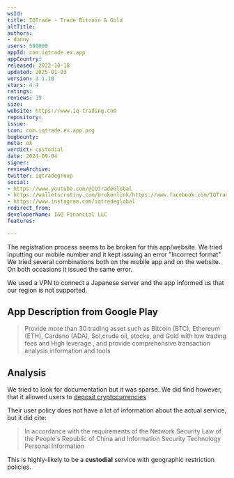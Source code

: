 ```yaml
---
wsId: 
title: IQTrade - Trade Bitcoin & Gold
altTitle: 
authors:
- danny
users: 500000
appId: com.iqtrade.ex.app
appCountry: 
released: 2022-10-18
updated: 2025-01-03
version: 3.1.10
stars: 4.4
ratings: 
reviews: 19
size: 
website: https://www.iq-trading.com
repository: 
issue: 
icon: com.iqtrade.ex.app.png
bugbounty: 
meta: ok
verdict: custodial
date: 2024-09-04
signer: 
reviewArchive: 
twitter: iqtradegroup
social:
- https://www.youtube.com/@IQTradeGlobal
- https://walletscrutiny.com/brokenlink/https://www.facebook.com/IQTradeGlobal
- https://www.instagram.com/iqtradeglobal
redirect_from: 
developerName: I&Q Financial LLC
features: 

---
```


The registration process seems to be broken for this app/website. We tried inputting our mobile number and it kept issuing an error "Incorrect format"
We tried several combinations both on the mobile app and on the website. On both occasions it issued the same error. 

We used a VPN to connect a Japanese server and the app informed us that our region is not supported. 

## App Description from Google Play

> Provide more than 30 trading asset such as Bitcoin (BTC), Ethereum (ETH), Cardano (ADA), Sol,crude oil, stocks, and Gold with low trading fees and High leverage , and provide comprehensive transaction analysis information and tools

## Analysis 

We tried to look for documentation but it was sparse. We did find however, that it allowed users to [deposit cryptocurrencies](https://www.iq-trading.com/help/detail?id=783906019314245600)

Their user policy does not have a lot of information about the actual service, but it did cite:

> In accordance with the requirements of the Network Security Law of the People's Republic of China and Information Security Technology Personal Information

This is highly-likely to be a **custodial** service with geographic restriction policies. 


